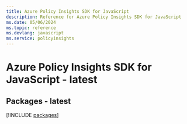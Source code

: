 ```yaml
---
title: Azure Policy Insights SDK for JavaScript
description: Reference for Azure Policy Insights SDK for JavaScript
ms.date: 05/06/2024
ms.topic: reference
ms.devlang: javascript
ms.service: policyinsights
---
```

# Azure Policy Insights SDK for JavaScript - latest
## Packages - latest
[!INCLUDE [packages](policy-insights-index.md)]